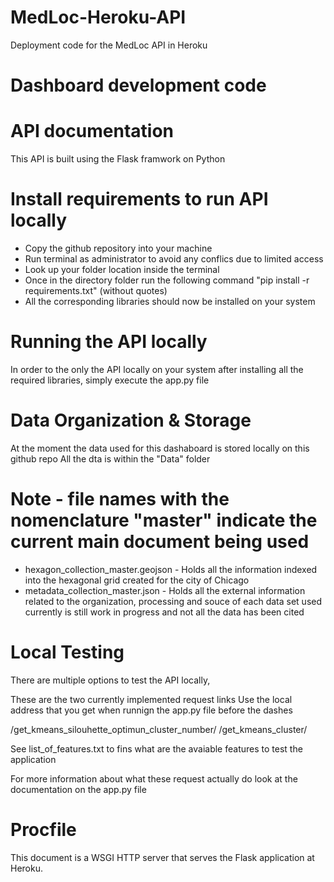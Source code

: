 # MedLoc-Heroku-API
Deployment code for the MedLoc API in Heroku

# Dashboard development code

# API documentation
This API is built using the Flask framwork on Python

# Install requirements to run API locally
- Copy the github repository into your machine
- Run terminal as administrator to avoid any conflics due to limited access
- Look up your folder location inside the terminal
- Once in the directory folder run the following command "pip install -r requirements.txt" (without quotes)
- All the corresponding libraries should now be installed on your system

# Running the API locally
In order to the only the API locally on your system after installing all the required libraries, simply execute the app.py file

# Data Organization & Storage
At the moment the data used for this dashaboard is stored locally on this github repo
All the dta is within the "Data" folder

# Note - file names with the nomenclature "master" indicate the current main document being used
- hexagon_collection_master.geojson - Holds all the information indexed into the hexagonal grid created for the city of Chicago
- metadata_collection_master.json - Holds all the external information related to the organization, processing and souce of each data set used
                                    currently is still work in progress and not all the data has been cited

# Local Testing
There are multiple options to test the API locally, 

These are the two currently implemented request links
Use the local address that you get when runnign the app.py file before the dashes

/get_kmeans_silouhette_optimun_cluster_number/
/get_kmeans_cluster/

See list_of_features.txt to fins what are the avaiable features to test the application

For more information about what these request actually do look at the documentation on the app.py file

# Procfile
This document is a WSGI HTTP server that serves the Flask application at Heroku.